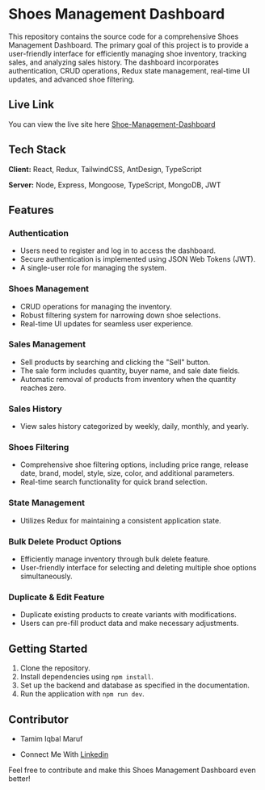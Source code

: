 # Shoes Management Dashboard

This repository contains the source code for a comprehensive Shoes Management Dashboard. The primary goal of this project is to provide a user-friendly interface for efficiently managing shoe inventory, tracking sales, and analyzing sales history. The dashboard incorporates authentication, CRUD operations, Redux state management, real-time UI updates, and advanced shoe filtering.

## Live Link

You can view the live site here [Shoe-Management-Dashboard](https://shiny-yeot-6fe786.netlify.app/)


## Tech Stack

**Client:** React, Redux, TailwindCSS, AntDesign, TypeScript

**Server:** Node, Express, Mongoose, TypeScript, MongoDB, JWT


## Features

### Authentication
- Users need to register and log in to access the dashboard.
- Secure authentication is implemented using JSON Web Tokens (JWT).
- A single-user role for managing the system.

### Shoes Management
- CRUD operations for managing the inventory.
- Robust filtering system for narrowing down shoe selections.
- Real-time UI updates for seamless user experience.

### Sales Management
- Sell products by searching and clicking the "Sell" button.
- The sale form includes quantity, buyer name, and sale date fields.
- Automatic removal of products from inventory when the quantity reaches zero.

### Sales History
- View sales history categorized by weekly, daily, monthly, and yearly.

### Shoes Filtering
- Comprehensive shoe filtering options, including price range, release date, brand, model, style, size, color, and additional parameters.
- Real-time search functionality for quick brand selection.

### State Management
- Utilizes Redux for maintaining a consistent application state.

### Bulk Delete Product Options
- Efficiently manage inventory through bulk delete feature.
- User-friendly interface for selecting and deleting multiple shoe options simultaneously.

### Duplicate & Edit Feature
- Duplicate existing products to create variants with modifications.
- Users can pre-fill product data and make necessary adjustments.

## Getting Started
1. Clone the repository.
2. Install dependencies using `npm install`.
3. Set up the backend and database as specified in the documentation.
4. Run the application with `npm run dev`.

## Contributor
 - Tamim Iqbal Maruf
   
 - Connect Me With [Linkedin](https://www.linkedin.com/in/tamimiqbalmaruf/)

Feel free to contribute and make this Shoes Management Dashboard even better!
